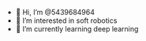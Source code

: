- 👋 Hi, I’m @5439684964
- 👀 I’m interested in soft robotics
- 🌱 I’m currently learning deep learning


<!---
5439684964/5439684964 is a ✨ special ✨ repository because its `README.md` (this file) appears on your GitHub profile.
You can click the Preview link to take a look at your changes.
--->
